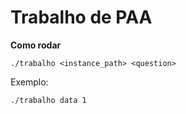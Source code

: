 # Trabalho de PAA

**Como rodar**

```
./trabalho <instance_path> <question>
```

Exemplo:

```
./trabalho data 1
```
